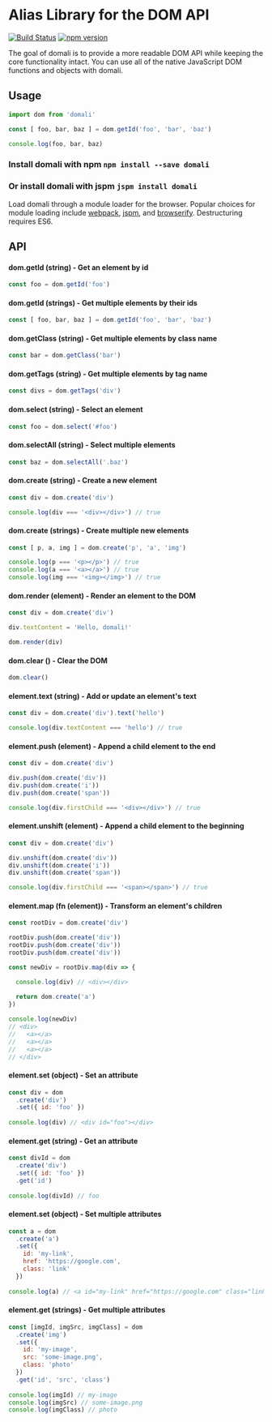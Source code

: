 # Alias Library for the DOM API

[![Build Status](https://travis-ci.org/timurtu/domali.svg?branch=master)](https://travis-ci.org/timurtu/domali?branch=master) [![npm version](https://img.shields.io/badge/npm-2.0.1-blue.svg)](https://www.npmjs.com/package/domali)

The goal of domali is to provide a more readable DOM API while keeping the core functionality intact. You can use all of the native JavaScript DOM functions and objects with domali.

## Usage

```javascript
import dom from 'domali'

const [ foo, bar, baz ] = dom.getId('foo', 'bar', 'baz')

console.log(foo, bar, baz)
```


### Install domali with npm `npm install --save domali`

### Or install domali with jspm `jspm install domali`

Load domali through a module loader for the browser. Popular choices for module loading include [webpack](https://webpack.github.io/), [jspm](http://jspm.io), and [browserify](http://browserify.org/). Destructuring requires ES6.

## API

#### dom.getId (string) - Get an element by id
```javascript
const foo = dom.getId('foo')
```

#### dom.getId (strings) - Get multiple elements by their ids
```javascript
const [ foo, bar, baz ] = dom.getId('foo', 'bar', 'baz')
```

#### dom.getClass (string) - Get multiple elements by class name
```javascript
const bar = dom.getClass('bar')
```

#### dom.getTags (string) - Get multiple elements by tag name
```javascript
const divs = dom.getTags('div')
```

#### dom.select (string) - Select an element
```javascript
const foo = dom.select('#foo')
```

#### dom.selectAll (string) - Select multiple elements
```javascript
const baz = dom.selectAll('.baz')
```

#### dom.create (string) - Create a new element
```javascript
const div = dom.create('div')

console.log(div === '<div></div>') // true
```

#### dom.create (strings) - Create multiple new elements
```javascript
const [ p, a, img ] = dom.create('p', 'a', 'img')

console.log(p === '<p></p>') // true
console.log(a === '<a></a>') // true
console.log(img === '<img></img>') // true
```

#### dom.render (element) - Render an element to the DOM
```javascript
const div = dom.create('div')

div.textContent = 'Hello, domali!'

dom.render(div)
```

#### dom.clear () - Clear the DOM
```javascript
dom.clear()
```

#### element.text (string) - Add or update an element's text
```javascript
const div = dom.create('div').text('hello')

console.log(div.textContent === 'hello') // true
```

#### element.push (element) - Append a child element to the end
```javascript
const div = dom.create('div')

div.push(dom.create('div'))
div.push(dom.create('i'))
div.push(dom.create('span'))

console.log(div.firstChild === '<div></div>') // true
```

#### element.unshift (element) - Append a child element to the beginning
```javascript
const div = dom.create('div')

div.unshift(dom.create('div'))
div.unshift(dom.create('i'))
div.unshift(dom.create('span'))

console.log(div.firstChild === '<span></span>') // true
```

#### element.map (fn (element)) - Transform an element's children
```javascript
const rootDiv = dom.create('div')

rootDiv.push(dom.create('div'))
rootDiv.push(dom.create('div'))
rootDiv.push(dom.create('div'))

const newDiv = rootDiv.map(div => {

  console.log(div) // <div></div>
    
  return dom.create('a')
})

console.log(newDiv)
// <div>
//   <a></a>
//   <a></a>
//   <a></a>
// </div>
```

#### element.set (object) - Set an attribute
```javascript
const div = dom
  .create('div')
  .set({ id: 'foo' })
  
console.log(div) // <div id="foo"></div>
```

#### element.get (string) - Get an attribute
```javascript
const divId = dom
  .create('div')
  .set({ id: 'foo' })
  .get('id') 
  
console.log(divId) // foo
```

#### element.set (object) - Set multiple attributes
```javascript
const a = dom
  .create('a')
  .set({ 
    id: 'my-link',
    href: 'https://google.com',
    class: 'link'
  }) 
  
console.log(a) // <a id="my-link" href="https://google.com" class="link"></a>
```

#### element.get (strings) - Get multiple attributes
```javascript
const [imgId, imgSrc, imgClass] = dom
  .create('img')
  .set({ 
    id: 'my-image',
    src: 'some-image.png',
    class: 'photo'
  })
  .get('id', 'src', 'class')
  
console.log(imgId) // my-image
console.log(imgSrc) // some-image.png
console.log(imgClass) // photo
```
